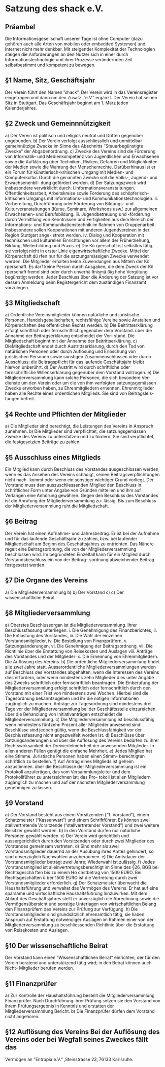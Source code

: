 # Satzung des shack e.V.
## Präambel
Die Informationsgesellschaft unserer Tage ist ohne Computer (dazu gehören auch alle Arten von mobilen oder embedded Systemen) und Internet nicht mehr denkbar. Mit steigender Komplexität der Technologien steigen die Anforderungen an den Nutzer sich in einer durch Informationstechnologie und ihrer Prozesse verändernden Zeit selbstbestimmt und kompetent zu bewegen.

## §1 Name, Sitz, Geschäftsjahr
Der Verein führt den Namen ”shack”. Der Verein wird in das Vereinsregister eingetragen und dann um den Zusatz ,”e.V.” ergänzt. Der Verein hat seinen Sitz in Stuttgart. Das Geschäftsjahr beginnt am 1. März jeden Kalenderjahres.

## §2 Zweck und Gemeinnnützigkeit
a) Der Verein ist politisch und religiös neutral und Dritten gegenüber ungebunden.
b) Der Verein verfolgt ausschliesslich und unmittelbar gemeinnützige Zwecke im Sinne des Abschnitts
”Steuerbegünstigte Zwecke” der Abgabenordnung.
c) Zwecke des Vereins sind die Förderung von Informatik- und Medienkompetenz von Jugendlichen und
Erwachsenen sowie die Aufklärung über Techniken, Risiken, Gefahren und Möglichkeiten der Medien sowie
die Wahrung der Menschenrechte. Darüberhinaus ist er ein Forum für künstlerisch-kritischen Umgang mit
Medien- und Computerkultur. Durch die genannten Zwecke soll die Volks-, Jugend- und Erwachsenenbil-
dung gefördert werden.
d) Der Satzungszweck wird insbesondere verwirklicht durch:
i.Informationsveranstaltungen, Öffentlichkeitsarbeit, Arbeitskreise sowie Förderung des schöpferisch-
kritischen Umgangs mit Informations- und Kommunikationstechnologien.
ii. Vorbereitung, Durchführung oder Förderung von Bildungs- und Kulturveranstaltungen (Kurse, Seminare,
Workshops usw.) zur allgemeinen Erwachsenen- und Berufsbildung.
iii. Jugendbetreuung und -förderung durch Vermittlung von Kenntnissen und Fertigkeiten aus dem Bereich
der Informations- und Kommunikationstechnik im Rahmen von Gruppenarbeit. Insbesondere sollen
Kooperationen mit anderen Jugendvereinen in der Region Stuttgart ange- strebt werden.
iv. Dialog und Kooperation mit technischen und kulturellen Einrichtungen vor allem der Früherziehung,
Bildung, Weiterbildung und Praxis.
e) Die Kö
rperschaft ist selbstlos tätig; sie verfolgt nicht in erster Linie eigenwirtschaftliche Zwecke. Mittel der
Körperschaft dü
rfen nur für die satzungsmässigen Zwecke verwendet werden. Die Mitglieder erhalten keine
Zuwendungen aus Mitteln der Kö
rperschaft. Es darf keine Person durch Ausgaben, die dem Zweck der
Kö
rperschaft fremd sind oder durch unverhä
ltnismä
ßig hohe Vergütung begünstigt werden. Jeder Beschluss
über die Änderung der Satzung ist vor dessen Anmeldung beim Registergericht dem zuständigen Finanzamt
vorzulegen.

## §3 Mitgliedschaft
a) Ordentliche Vereinsmitglieder können natürliche und juristische Personen, Handelsgesellschaften,
rechtsfähige Vereine sowie Anstalten und Körperschaften des öffentlichen Rechts werden.
b) Die Beitrittserklärung erfolgt schriftlich oder fernschriftlich gegenüber dem Vorstand. über die Annahme der
Beitragserklärung entscheidet der Vor- stand. Die Mitgliedschaft beginnt mit der Annahme der
Beitrittserklärung.
c) DieMitgliedschaft endet durch Austrittserklärung, durch den Tod von natürlichen Personen oder durch
Auflösung und Erlöschung von juristischen Personen sowie sonstigen Zusammenschlüssen oder durch
Ausschluss; die Beitragspflicht für das laufende Geschäftsjahr bleibt hiervon unberührt.
d) Der Austritt wird durch schriftliche oder fernschriftliche Willenserklärung gegenüber dem Vorstand
vollzogen.
e) Die Mitgliederversammlung kann solche Personen, die sich besondere Ver- dienste um den Verein oder
um die von ihm verfolgten satzungsgemässen Zwecke erworben haben, zu Ehrenmitgliedern ernennen.
Ehrenmitglieder haben alle Rechte eines ordentlichen Mitglieds. Sie sind von Beitragsleis- tungen befreit.

## §4 Rechte und Pflichten der Mitglieder
a) Die Mitglieder sind berechtigt, die Leistungen des Vereins in Anspruch zunehmen.
b) Die Mitglieder sind verpflichtet, die satzungsgemässen Zwecke des Vereins zu unterstützen und zu
fördern. Sie sind verpflichtet, die festgesetzten Beiträge zu zahlen.

## §5 Ausschluss eines Mitglieds
Ein Mitglied kann durch Beschluss des Vorstandes ausgeschlossen werden,
wenn es das Ansehen des Vereins schädigt, seinen Beitragsverpflichtungen nicht nach- kommt oder wenn
ein sonstiger wichtiger Grund vorliegt. Der Vorstand muss dem auszuschliessenden Mitglied den Beschluss
in schriftlicher Form unter Angabe von Gründen mitteilen und ihm auf Verlangen eine Anhörung gewähren.
Gegen den Beschluss des Vorstandes ist die Anrufung der Mitgliederversammlung zu- lässig. Bis zum
Beschluss der Mitgliederversammlung ruht die Mitgliedschaft.

## §6 Beitrag
Der Verein hat einen Aufnahme- und Jahresbeitrag. Er ist bei der Aufnahme und für das laufende
Geschäftsjahr zu zahlen, bzw. bei laufender Mitgliedschaft am Beginn des Geschäftsjahres zu entrichten.
Das Nähere regelt eine Beitragsordnung, die von der Mitgliederversammlung beschlossen wird. Im
begründeten Einzelfall kann für ein Mitglied durch Vorstandsbeschluss ein von der Beitrag- sordnung
abweichender Beitrag festgesetzt werden.

## §7 Die Organe des Vereins
a)
Die Mitgliederversammlung
b)
b) Der Vorstand
c)
c) Der wissenschaftliche Beirat

## §8 Mitgliederversammlung
a) Oberstes Beschlussorgan ist die Mitgliederversammlung. Ihrer Beschlussfassung unterliegen:
i. Die Genehmigung des Finanzberichtes, ii. Die Entlastung des Vorstandes,
iii. Die Wahl der einzelnen Vorstandsmitglieder, iv. Die Bestellung von Finanzprüfern,
v. Satzungsänderungen, vi. Die Genehmigung der Beitragsordnung,
vii. Die Richtlinie über die Erstattung von Reisekosten und Auslagen viii. Anträge des Vorstandes und der
Mitglieder
ix. Die Ernennung von Ehrenmitgliedern. Die Auflösung des Vereins.
b) Die ordentliche Mitgliederversammlung findet alle zwei Jahre statt. Ausserordentliche
Mitgliederversammlungen werden auf Beschluss des Vorstandes abgehalten, wenn die Interessen des
Vereins dies erfordern, oder wenn mindestens zehn Mitglieder dies unter Angabe des Zwecks schriftlich oder
fernschriftlich beantragen. Die Einberufung der Mitgliederversammlung erfolgt schriftlich oder fernschriftlich
durch den Vorstand mit einer Frist von mindestens zwei Wochen. Hierbei sind die Tagesordnung
bekanntzugeben und ihr die nötigen Informationen zugänglich zu machen. Anträge zur Tagesordnung sind
mindestens drei Tage vor der Mitgliederversammlung bei der Geschäftsstelle einzureichen. über die
Behandlung von Initiativanträgen entscheidet die Mitgliederversammlung.
c) Die Mitgliederversammlung ist beschlussfähig wenn mindestens fünfzehn Prozent aller Mitglieder
anwesend sind. Beschlüsse sind jedoch gültig, wenn die Beschlussfähigkeit vor der Beschlussfassung nicht
angezweifelt worden ist.
d) Beschlüsse über Satzungsänderungen und über die Auflösung des Vereins bedürfen zu ihrer
Rechtswirksamkeit der Dreiviertelmehrheit der anwesenden Mitglieder. In allen anderen Fällen genügt die
einfache Mehrheit.
e) Jedes Mitglied hat eine Stimme. Juristische Personen haben einen Stimm- berechtigten schriftlich zu
bestellen.
f) Auf Antrag eines Mitglieds ist geheim abzustimmen. über die Beschlüsse der Mitgliederversammlung ist ein
Protokoll anzufertigen, das vom Versammlungsleiter und dem Protokollführer zu unterzeichnen ist; das Pro-
tokoll ist allen Mitgliedern zugänglich zu machen und auf der nächsten Mitgliederversammlung genehmigen
zu lassen.

## §9 Vorstand
a) Der Vorstand besteht aus einem Vorsitzenden (“1. Vorstand”), einem Schatzmeister (“Kassenwart”) und
einem Schriftführer. Es können zwei stellvertretende Vorsitzende (“stellvertretender Vorstand”) und zwei
weitere Beisitzer gewählt werden.
b) In den Vorstand dürfen nur natürliche Personen gewählt werden. c) Der Verein wird gerichtlich und
aussergerichtlich durch den Vorsitzenden
oder durch zwei Mitglieder des Vorstandes gemeinsam vertreten. d) Sind mehr als zwei Vorstandsmitglieder
dauernd an der Ausübung ihres
Amtes gehindert, so sind unverzüglich Nachwahlen anzuberaumen. e) Die Amtsdauer der
Vorstandsmitglieder beträgt zwei Jahre; Wiederwahl ist
zulässig.
f) Jedes Vorstandsmitglied ist alleinvertretungsberechtigt im Sinne des §26, BGB bei Rechtsgeschä
ften bis
zu einem Hö
chstbetrag von 1500 EURO. Bei Rechtsgeschäften ü
ber 1500 EURO ist die Vertretung durch
zwei Vorstandsmitglieder erforderlich.
g) Der Schatzmeister überwacht die Haushaltsführung und verwaltet das Vermögen des Vereins. Er hat auf
eine sparsame und wirtschaftliche Haushaltsführung hinzuwirken. Mit dem Ablauf des Geschäftsjahres stellt
er unverzüglich die Abrechnung sowie die Vermögensübersicht und sonstige Unterlagen von wirtschaftlichen
Belang den Finanzprüfern des Vereins zur Prüfung zur Verfügung.
h) Die Vorstandsmitglieder sind grundsätzlich ehrenamtlich tätig; sie haben Anspruch auf Erstattung
notwendiger Auslagen im Rahmen einer von der Mitgliederversammlung zu beschliessenden Richtlinie über
die Erstattung von Reisekosten und Auslagen.

## §10 Der wissenschaftliche Beirat
Der Vorstand kann einen ”Wissenschaftlichen Beirat” einrichten, der für den
Verein beratend und unterstützend tätig wird; in den Beirat können auch Nicht- Mitglieder berufen werden.

## §11 Finanzprüfer
a) Zur Kontrolle der Haushaltsführung bestellt die Mitgliederversammlung Finanzprüfer. Nach Durchführung
ihrer Prüfung setzen sie den Vorstand von
ihrem Prüfungsergebnis in Kenntnis und erstatten der Mitgliederversammlung Bericht.
b) Die Finanzprüfer dürfen dem Vorstand nicht angehören.

## §12 Auflösung des Vereins Bei der Auflösung des Vereins oder bei Wegfall seines Zweckes fällt das
Vermögen an ”Entropia e.V.” ,Steinstrasse 23, 76133 Karlsruhe.
